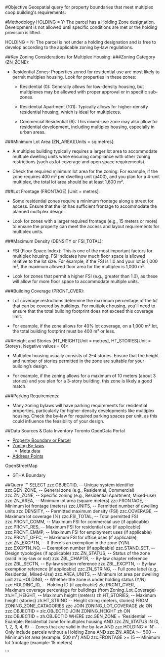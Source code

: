 #Objective
Geospatial query for property boundaries that meet multiplex coop building's requirements:

#Methodology
HOLDING = Y: The parcel has a Holding Zone designation. Development is not allowed until specific conditions are met or the holding provision is lifted.

HOLDING = N: The parcel is not under a holding designation and is free to develop according to the applicable zoning by-law regulations.

##Key Zoning Considerations for Multiplex Housing:
###Zoning Category (ZN_ZONE):

- Residential Zones: Properties zoned for residential use are most likely to permit multiplex housing. Look for properties in these zones:

  - Residential (0): Generally allows for low-density housing, but multiplexes may be allowed with proper approval or in specific sub-zones.

  - Residential Apartment (101): Typically allows for higher-density residential housing, which is ideal for multiplexes.

  - Commercial Residential (6): This mixed-use zone may also allow for residential development, including multiplex housing, especially in urban areas.

###Minimum Lot Area (ZN_AREA)[Units = sq metres]:

- A multiplex building typically requires a larger lot area to accommodate multiple dwelling units while ensuring compliance with other zoning restrictions (such as lot coverage and open space requirements).

- Check the required minimum lot area for the zoning: For example, if the zone requires 400 m² per dwelling unit (a400), and you plan for a 4-unit multiplex, the total lot area should be at least 1,600 m².

###Lot Frontage (FRONTAGE) [Unit = metres]:

- Some residential zones require a minimum frontage along a street for access. Ensure that the lot has sufficient frontage to accommodate the planned multiplex design.

- Look for zones with a larger required frontage (e.g., 15 meters or more) to ensure the property can meet the access and layout requirements for multiplex units.

###Maximum Density (DENSITY or FSI_TOTAL):

- FSI (Floor Space Index): This is one of the most important factors for multiplex housing. FSI indicates how much floor space is allowed relative to the lot size. For example, if the FSI is 1.0 and your lot is 1,000 m², the maximum allowed floor area for the multiplex is 1,000 m².

- Look for zones that permit a higher FSI (e.g., greater than 1.0), as these will allow for more floor space to accommodate multiple units.

###Building Coverage (PRCNT_CVER):

- Lot coverage restrictions determine the maximum percentage of the lot that can be covered by buildings. For multiplex housing, you'll need to ensure that the total building footprint does not exceed this coverage limit.

- For example, if the zone allows for 40% lot coverage, on a 1,000 m² lot, the total building footprint must be 400 m² or less.

###Height and Stories (HT_HEIGHT[Unit = metres], HT_STORIES[Unit = Storeys, Negative values = 0]):

- Multiplex housing usually consists of 2–4 stories. Ensure that the height and number of stories permitted in the zone are suitable for your building’s design.

- For example, if the zoning allows for a maximum of 10 meters (about 3 stories) and you plan for a 3-story building, this zone is likely a good match.

###Parking Requirements:

- Many zoning bylaws will have parking requirements for residential properties, particularly for higher-density developments like multiplex housing. Check the by-law for required parking spaces per unit, as this could influence the feasibility of your design.

##Data Sources & Data Inventory
Toronto OpenData Portal

- [Property Boundary or Parcel](https://open.toronto.ca/dataset/property-boundaries/)
- [Zoning By-laws](https://open.toronto.ca/dataset/zoning-by-law/)
  - [Meta data](https://ckan0.cf.opendata.inter.prod-toronto.ca/dataset/34927e44-fc11-4336-a8aa-a0dfb27658b7/resource/aa11a6f1-17fd-49b7-bbe4-f381bbc36f94/download/Zoning_readme.txt)
- [Address Points](https://open.toronto.ca/dataset/address-points-municipal-toronto-one-address-repository/)

OpenStreetMap

- GTHA Boundary

##Query
'''
SELECT
zzc.OBJECTID, -- Unique system identifier
zzc.GEN_ZONE, -- General zone (e.g., Residential, Commercial)
zzc.ZN_ZONE, -- Specific zoning (e.g., Residential Apartment, Mixed-use)
zzc.ZN_AREA, -- Minimum lot area (square meters)
zzc.FRONTAGE, -- Minimum lot frontage (meters)
zzc.UNITS, -- Permitted number of dwelling units
zzc.DENSITY, -- Permitted maximum density (FSI)
zzc.COVERAGE, -- Maximum lot coverage (%)
zzc.FSI_TOTAL, -- Total permitted FSI
zzc.PRCNT_COMM, -- Maximum FSI for commercial use (if applicable)
zzc.PRCNT_RES, -- Maximum FSI for residential use (if applicable)
zzc.PRCNT_EMMP, -- Maximum FSI for employment uses (if applicable)
zzc.PRCNT_OFFC, -- Maximum FSI for office uses (if applicable)
zzc.ZN_EXCPTN, -- If there's an exemption in the zone (Y/N)
zzc.EXCPTN_NO, -- Exemption number (if applicable)
zzc.STAND_SET, -- Design typologies (if applicable)
zzc.ZN_STATUS, -- Status of the zone (valid in by-law or not)
zzc.ZBL_CHAPTR, -- By-law chapter reference
zzc.ZBL_SECTN, -- By-law section reference
zzc.ZBL_EXCPTN, -- By-law exemption reference (if applicable)
zzc.ZN_STRING, -- Full zone label (e.g., Residential, Mixed-Use)
zzc.AREA_UNITS, -- Minimum lot area per dwelling unit
zzc.HOLDING, -- Whether the zone is under holding status (Y/N)
zzc.HOLDING_ID, -- Holding ID (if applicable)
zlc.PRCNT_CVER, -- Maximum coverage percentage for buildings (from Zoning_Lot_Coverage)
zh.HT_HEIGHT, -- Maximum height (meters)
zh.HT_STORIES, -- Maximum height (stories)
zh.HT_STRING -- Height string (meters, stories)
FROM
ZONING_ZONE_CATAGORIES zzc
JOIN
ZONING_LOT_COVERAGE zlc ON zzc.OBJECTID = zlc.OBJECTID
JOIN
ZONING_HEIGHT zh ON zzc.OBJECTID = zh.OBJECTID
WHERE
zzc.GEN_ZONE = 'Residential' -- Example: Residential zone for multiplex housing
AND zzc.ZN_STATUS IN (0, 1, 2, 3, 4, 6) -- Zones that are valid in the by-law
AND zzc.HOLDING = 'N' -- Only include parcels without a Holding Zone
AND zzc.ZN_AREA >= 500 -- Minimum lot area (example: 500 m²)
AND zzc.FRONTAGE >= 15 -- Minimum lot frontage (example: 15 meters)

'''
